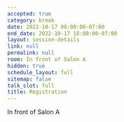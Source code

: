 ```yaml
---
accepted: true
category: break
date: 2022-10-17 08:00:00-07:00
end_date: 2022-10-17 18:00:00-07:00
layout: session-details
link: null
permalink: null
room: In front of Salon A
hidden: true
schedule_layout: full
sitemap: false
talk_slot: full
title: Registration
---
```


In front of Salon A

